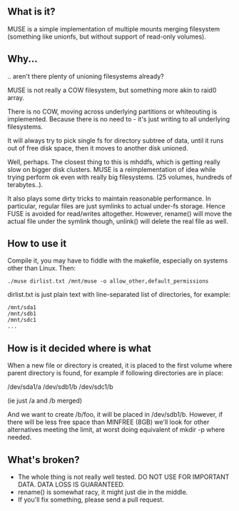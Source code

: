 What is it?
-----------
MUSE is a simple implementation of multiple mounts merging filesystem
(something like unionfs, but without support of read-only volumes).

Why...
------
.. aren't there plenty of unioning filesystems already?

MUSE is not really a COW filesystem, but something more akin to raid0
array.

There is no COW, moving across underlying partitions or whiteouting
is implemented. Because there is no need to - it's just writing to
all underlying filesystems.

It will always try to pick single fs for directory subtree of data,
until it runs out of free disk space, then it moves to another disk
unioned.

Well, perhaps. The closest thing to this is mhddfs, which is getting
really slow on bigger disk clusters. MUSE is a reimplementation of
idea while trying perform ok even with really big filesystems.
(25 volumes, hundreds of terabytes..).

It also plays some dirty tricks to maintain reasonable performance.
In particular, regular files are just symlinks to actual under-fs
storage. Hence FUSE is avoided for read/writes altogether. However,
rename() will move the actual file under the symlink though, unlink()
will delete the real file as well.



How to use it
-------------
Compile it, you may have to fiddle with the makefile, especially on
systems other than Linux. Then:

    ./muse dirlist.txt /mnt/muse -o allow_other,default_permissions

dirlist.txt is just plain text with line-separated list of directories,
for example:

    /mnt/sda1
    /mnt/sdb1
    /mnt/sdc1
    ...

How is it decided where is what
-------------------------------
When a new file or directory is created, it is placed to the first
volume where parent directory is found, for example if following
directories are in place:

/dev/sda1/a
/dev/sdb1/b
/dev/sdc1/b

(ie just /a and /b merged)

And we want to create /b/foo, it will be placed in /dev/sdb1/b.
However, if there will be less free space than MINFREE (8GB)
we'll look for other alternatives meeting the limit, at worst
doing equivalent of mkdir -p where needed.

What's broken?
--------------
- The whole thing is not really well tested.
  DO NOT USE FOR IMPORTANT DATA. DATA LOSS IS GUARANTEED.
- rename() is somewhat racy, it might just die in the middle.
- If you'll fix something, please send a pull request.
